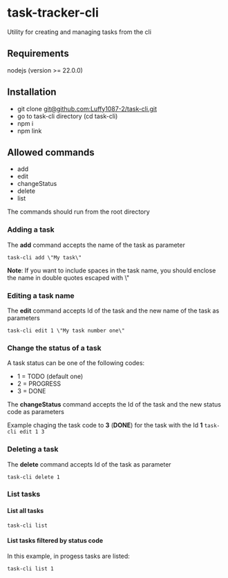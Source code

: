 # task-tracker-cli

Utility for creating and managing tasks from the cli

## Requirements
nodejs (version >= 22.0.0)

## Installation
- git clone [git@github.com:Luffy1087-2/task-cli.git](git@github.com:Luffy1087-2/task-cli.git)
- go to task-cli directory (cd task-cli)
- npm i
- npm link

## Allowed commands
- add
- edit
- changeStatus
- delete
- list

The commands should run from the root directory

### Adding a task
The **add** command accepts the name of the task as parameter

`task-cli add \"My task\"`

**Note**: If you want to include spaces in the task name, you should enclose the name in double quotes escaped with \\"

### Editing a task name
The **edit** command accepts Id of the task and the new name of the task as parameters

`task-cli edit 1 \"My task number one\"`

### Change the status of a task

A task status can be one of the following codes:
- 1 = TODO (default one)
- 2 = PROGRESS
- 3 = DONE

The **changeStatus** command accepts the Id of the task and the new status code as parameters

Example chaging the task code to **3** (**DONE**) for the task with the Id **1**
`task-cli edit 1 3`

### Deleting a task
The **delete** command accepts Id of the task as parameter

`task-cli delete 1`

### List tasks

#### List all tasks
`task-cli list`

#### List tasks filtered by status code

In this example, in progess tasks are listed:

`task-cli list 1`
